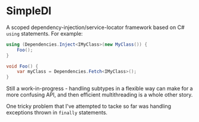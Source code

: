 # SimpleDI

A scoped dependency-injection/service-locator framework based on C# `using` statements. For example:

```C#
using (Dependencies.Inject<IMyClass>(new MyClass()) {
    Foo();
}

void Foo() {
    var myClass = Dependencies.Fetch<IMyClass>();
}
```

Still a work-in-progress - handling subtypes in a flexible way can make for a more confusing API, and then efficient multithreading is a whole other story.

One tricky problem that I've attempted to tacke so far was handling exceptions thrown in `finally` statements.
